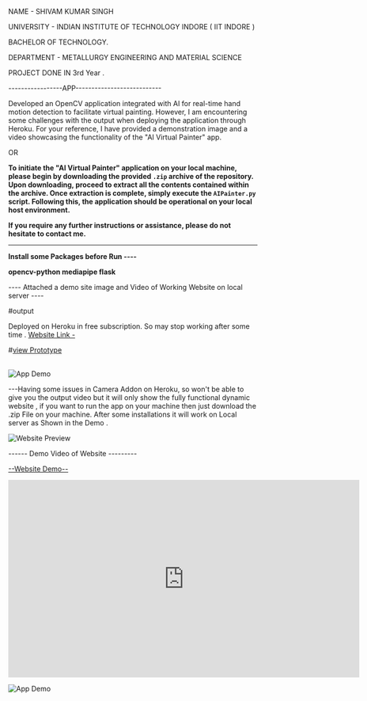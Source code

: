 NAME - SHIVAM KUMAR SINGH

UNIVERSITY - INDIAN INSTITUTE OF TECHNOLOGY INDORE ( IIT INDORE )

BACHELOR OF TECHNOLOGY.

DEPARTMENT - METALLURGY ENGINEERING AND MATERIAL SCIENCE

PROJECT DONE IN 3rd Year . 
             

             

-----------------APP---------------------------

Developed an OpenCV application integrated with AI for real-time hand motion detection to facilitate virtual painting. 
However, I am encountering some challenges with the output when deploying the application through Heroku. 
For your reference, I have provided a demonstration image and a video showcasing the functionality of the "AI Virtual Painter" app.

OR

**To initiate the "AI Virtual Painter" application on your local machine, please begin by downloading the provided `.zip` archive of the repository. Upon downloading, proceed to extract all the contents contained within the archive. Once extraction is complete, simply execute the `AIPainter.py` script. Following this, the application should be operational on your local host environment.**

**If you require any further instructions or assistance, please do not hesitate to contact me.**

------

**Install some Packages before Run ----**

**opencv-python
mediapipe
flask**

---- Attached a demo site image and Video of Working Website on local server ----



#output

Deployed on Heroku in free subscription. So may stop working after some time .
[Website Link -](https://opencv-painter.herokuapp.com/)<br>

#[view Prototype](https://www.linkedin.com/posts/shivam-s0901_connections-project-ml-activity-7143143389608263680-8PfJ?utm_source=share&utm_medium=member_desktop)<br><br>

![App Demo](https://user-images.githubusercontent.com/113454708/199302004-ce02b038-f061-4e72-aee5-94e2158e9105.gif)

---Having some issues in Camera Addon on Heroku, so won't be able to give you the output video but it will only show the fully functional dynamic website ,  if you want to run the app on your machine then just download the .zip File on your machine. After some installations it will work on Local server as Shown in the Demo .


![Website Preview](https://user-images.githubusercontent.com/113454708/199110932-c602ec63-fc37-400b-9d7a-d9db70b58a02.jpg)

------ Demo Video of Website ---------

  [--Website Demo--](https://www.linkedin.com/posts/shivam-s0901_connections-project-ml-activity-7143143389608263680-8PfJ?utm_source=share&utm_medium=member_desktop)
<iframe src="https://www.linkedin.com/embed/feed/update/urn:li:ugcPost:7143142888502190080?compact=1" height="399" width="710" frameborder="0" allowfullscreen="" title="Embedded post"></iframe>









![App Demo](https://user-images.githubusercontent.com/113454708/199302004-ce02b038-f061-4e72-aee5-94e2158e9105.gif)
